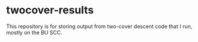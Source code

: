 # twocover-results

This repository is for storing output from two-cover descent code that I run, mostly on the BU SCC.

